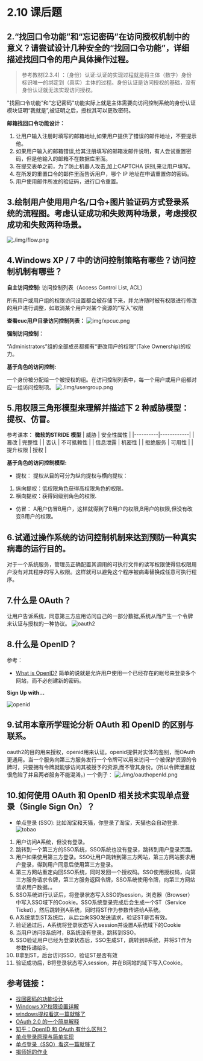 # 2.10 课后题
## 2.“找回口令功能”和“忘记密码”在访问授权机制中的意义？请尝试设计几种安全的“找回口令功能”，详细描述找回口令的用户具体操作过程。
>参考教材[2.3.4] ：（身份）认证:认证的实现过程就是将主体（数字）身份标识唯一的绑定到（真实）主体的过程。身份认证是访问授权的基础，没有身份认证就无法实现访问授权。

"找回口令功能”和“忘记密码"功能实际上就是主体需要向访问控制系统的身份认证模块证明“我就是”,被证明之后，授权其可以更改密码。

**邮箱找回口令功能设计：**
1. 让用户输入注册时填写的邮箱地址,如果用户提供了错误的邮件地址，不要提示他。
2. 如果用户输入的邮箱错误,给其注册填写的邮箱发邮件说明，有人尝试重置密码，但是他输入的邮箱不在数据库里面。
3. 在提交表单之前，为了防止机器人攻击,加上CAPTCHA 识别,来让用户填写。
4. 在所发的重置口令的邮件里面告诉用户，哪个 IP 地址在申请重置你的密码。
5. 用户使用邮件所发的验证码，进行口令重置。

## 3.绘制用户使用用户名/口令+图片验证码方式登录系统的流程图。考虑认证成功和失败两种场景，考虑授权成功和失败两种场景。
![./img/flow.png](./img/flow.png)

## 4.Windows XP / 7 中的访问控制策略有哪些？访问控制机制有哪些？
**自主访问控制:**
访问控制列表（Access Control List, ACL）

所有用户或用户组的权限访问设置都会被存储下来，并允许随时被有权限进行修改的用户进行调整，如取消某个用户对某个资源的“写入”权限

**查看cuc用户目录访问控制列表：**
![img/xpcuc.png](./img/xpcuc.png)

**强制访问控制：**

“Administrators”组的全部成员都拥有“更改用户的权限”(Take Ownership)的权力。

**基于角色的访问控制:**

一个身份被分配给一个被授权的组。在访问控制列表中，每一个用户或用户组都对应一组访问控制项。
![./img/usergroup.png](./img/usergroup.png)


## 5.用权限三角形模型来理解并描述下 2 种威胁模型：提权、仿冒。
参考课本：
**微软的STRIDE 模型**
| 威胁     | 安全性属性 |
|----------|------------|
| 篡改     | 完整性     |
| 否认     | 不可抵赖性 |
| 信息泄露 | 机密性     |
| 拒绝服务 | 可用性     |
| 提升权限 | 授权       |

**基于角色的访问控制模型:**

* 提权：
提权从目的可分为纵向提权与横向提权：
1. 纵向提权：低权限角色获得高权限角色的权限。
2. 横向提权：获得同级别角色的权限.

* 仿冒：
A用户仿冒B用户，这样就得到了B用户的权限,B用户的权限,但没有改变B用户的权限。

## 6.试通过操作系统的访问控制机制来达到预防一种真实病毒的运行目的。
对于一个系统服务，管理员正确配置其调用的可执行文件的读写权限使得低权限用户没有对其程序的写入权限。这样就可以避免这个程序被病毒替换成任意可执行程序。
## 7.什么是 OAuth？
 让用户告诉系统，同意第三方应用访问自己的一部分数据,系统从而产生一个令牌来认证与授权的一种协议。
![oauth2](./img/oauth2.png)

## 8.什么是 OpenID？
参考：
* [What is OpenID?](https://openid.net/what-is-openid/)
简单的说就是允许用户使用一个已经存在的帐号来登录多个网站，而不必创建新的密码。

**Sign Up with...**

![openid](./img/openid.png)
## 9.试用本章所学理论分析 OAuth 和 OpenID 的区别与联系。

oauth2的目的用来授权，openid用来认证。openid提供对实体的鉴别，而OAuth更通用。当一个服务向第三方服务发行一个令牌可以用来访问一个被保护资源的令牌时，只要拥有令牌就能够访问其被授予的资源,而不管其身份。(所以令牌泄漏就很危险了并且两者服务不能混淆。)
一个例子：
![./img/oauthopenId.png](./img/oauthopenId.png)

## 10.如何使用 OAuth 和 OpenID 相关技术实现单点登录（Single Sign On）？
* 单点登录 (SSO):
比如淘宝和天猫，你登录了淘宝，天猫也会自动登录.
![tobao](./img/tobao.png)

1. 用户访问A系统，但没有登录。
2. 跳转到一个第三方的SSO系统，SSO系统也没有登录，跳转到用户登录页面。
3. 用户如果使用第三方登录。SSO让用户跳转到第三方网站，第三方网站要求用户登录，得到用户同意后使用第三方登录。
4. 第三方网站重定向回SSO系统，同时发回一个授权码。SSO使用授权码，向第三方服务请求令牌，第三方服务返回令牌，SSO系统使用令牌，向第三方网站请求用户数据。。
5. SSO系统进行认证后，将登录状态写入SSO的session，浏览器（Browser）中写入SSO域下的Cookie。SSO系统登录完成后会生成一个ST（Service Ticket），然后跳转到A系统，同时将ST作为参数传递给A系统。
6. A系统拿到ST系统后，从后台向SSO发送请求，验证ST是否有效。
7. 验证通过后，A系统将登录状态写入session并设置A系统域下的Cookie
8. 当用户访问B系统时，B系统没有登录，跳转到SSO。
9. SSO验证用户已经为登录状态后，SSO生成ST，跳转到B系统，并将ST作为参数传递给B。
10. B拿到ST，后台访问SSO，验证ST是否有效
11. 验证成功后，B将登录状态写入session，并在B网站的域下写入Cookie。

## 参考链接：
* [找回密码的功能设计](http://www.ruanyifeng.com/blog/2019/02/password.html)
* [Windows XP权限设置详解](https://wenku.baidu.com/view/ff6c81717fd5360cba1adbcb.html)
* [windows提权看这一篇就够了](https://cloud.tencent.com/developer/article/1771226)
* [OAuth 2.0 的一个简单解释](https://www.ruanyifeng.com/blog/2019/04/oauth-grant-types.html)
* [知乎：OpenID 和 OAuth 有什么区别？](https://www.zhihu.com/question/19628327)
* [单点登录原理与简单实现](https://www.cnblogs.com/ywlaker/p/6113927.html)
* [单点登录（SSO）看这一篇就够了](https://developer.aliyun.com/article/636281)
* [揭师姐的作业](https://github.com/CUCCS/2019-NS-Public-YanhuiJessica/blob/ns0x02/ns-0x02/README.md)
